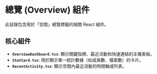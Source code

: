 # 總覽 (Overview) 組件

此目錄包含用於「空間」總覽標籤的相關 React 組件。

## 核心組件

- **`OverviewDashboard.tsx`**: 顯示關鍵指標、最近活動和快速連結的主儀表板。
- **`StatCard.tsx`**: 用於顯示單一統計數據（如成員數、檔案數）的卡片。
- **`RecentActivity.tsx`**: 顯示空間內最近活動的時間軸或列表。
